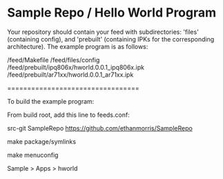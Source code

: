 Sample Repo / Hello World Program
=================================

Your repository should contain your feed with subdirectories: 'files' (containing config), and 'prebuilt' (containing IPKs for the corresponding architecture). The example program is as follows:

/feed/Makefile
/feed/files/config
/feed/prebuilt/ipq806x/hworld.0.0.1_ipq806x.ipk
/feed/prebuilt/ar71xx/hworld.0.0.1_ar71xx.ipk

=================================

To build the example program:

From build root, add this line to feeds.conf:

src-git SampleRepo https://github.com/ethanmorris/SampleRepo

make package/symlinks

make menuconfig

Sample > Apps > hworld
